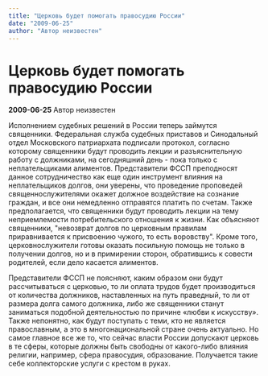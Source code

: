 ```yaml
---
title: "Церковь будет помогать правосудию России"
date: "2009-06-25"
author: "Автор неизвестен"
---
```


# Церковь будет помогать правосудию России

**2009-06-25** Автор неизвестен

Исполнением судебных решений в России теперь займутся священники. Федеральная служба судебных приставов и Синодальный отдел Московского патриархата подписали протокол, согласно которому священники будут проводить лекции и разъяснительную работу с должниками, на сегодняшний день - пока только с неплательщиками алиментов. Представители ФССП преподносят данное сотрудничество как еще один инструмент влияния на неплательщиков долгов, они уверены, что проведение проповедей священнослужителями окажет должное воздействие на сознание граждан, и все они немедленно отправятся платить по счетам. Также предполагается, что священники будут проводить лекции на тему неприемлемости потребительского отношения к жизни. Как объясняют священники, "невозврат долгов по церковным правилам приравнивается к присвоению чужого, то есть воровству". Кроме того, церковнослужители готовы оказать посильную помощь не только в получении долгов, но и в примирении сторон, обратившись к совести родителей, если дело касается алиментов.

Представители ФССП не поясняют, каким образом они будут рассчитываться с церковью, то ли оплата трудов будет производиться от количества должников, наставленных на путь праведный, то ли от размера долга самого должника, либо же священники станут заниматься подобной деятельностью по причине «любви к искусству». Также непонятно, как будут поступать с теми, кто не является православным, а это в многонациональной стране очень актуально. Но самое главное все же то, что сейчас власти России допускают церковь в те сферы, которые должны быть свободны от какого-либо влияния религии, например, сфера правосудия, образование. Получается такие себе коллекторские услуги с крестом в руках.